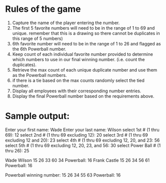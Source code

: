 # Rules of the game

1. Capture the name of the player entering the number.
2. The first 5 favorite numbers will need to be in the 
   range of 1 to 69 and unique. remember that this is a 
   drawing so there cannot be duplicates in this range of 5
   numbers)
3. 6th favorite number will need to be in the range of 1 to 26 
   and flagged as the 6th Powerball number.
4. Keep count of each individual favorite number provided to determine which
   numbers to use in our final winning number. (i.e. count the duplicates).
5. Retrieve the max count of each unique duplicate number and use them as the
   Powerball numbers.
6. if there is a tie based on the max counts randomly select the tied number.
7. Display all employees with their corresponding number entries.
8. Display the final Powerball number based on the requirements above.

# Sample output:

Enter your first name: Wade
Enter your last name: Wilson
select 1st # (1 thru 69): 12
select 2nd # (1 thru 69 excluding 12): 20
select 3rd # (1 thru 69 excluding 12 and 20): 23
select 4th # (1 thru 69 excluding 12, 20, and 23: 56
select 5th # (1 thru 69 excluding 12, 20, 23, and 56: 30
select Power Ball # (1 thru 26): 25


Wade Wilson 15 26 33 60 34 Powerball: 16
Frank Castle 15 26 34 56 61 Powerball: 16


Powerball winning number:
15 26 34 55 63 Powerball: 16
